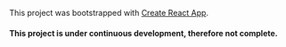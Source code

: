 This project was bootstrapped with [Create React App](https://github.com/facebook/create-react-app).


#### This project is under continuous development, therefore not complete.

